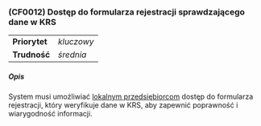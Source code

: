 ### (CF0012) Dostęp do formularza rejestracji sprawdzającego dane w KRS

|               |            |
|---------------|------------|
| **Priorytet** | _kluczowy_ |
| **Trudność**  | _średnia_  |

##### Opis

System musi umożliwiać [lokalnym przedsiębiorcom](../../3.2.interesariusze/interesariusze/lokalny_przedsiebiorca.md)
dostęp do formularza rejestracji, który weryfikuje dane w KRS, aby zapewnić poprawność i wiarygodność informacji.
